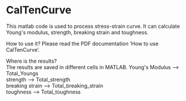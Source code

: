 # CalTenCurve

This matlab code is used to process stress-strain curve. It can calculate Young's modulus, strength, breaking strain and toughness.

How to use it?
Please read the PDF documentation ‘How to use CalTenCurve’.

Where is the results?  
The results are saved in different cells in MATLAB. 
Young's Modulus --> Total_Youngs  
strength --> Total_strength  
breaking strain --> Total_breaking_strain  
toughness --> Total_toughness  
